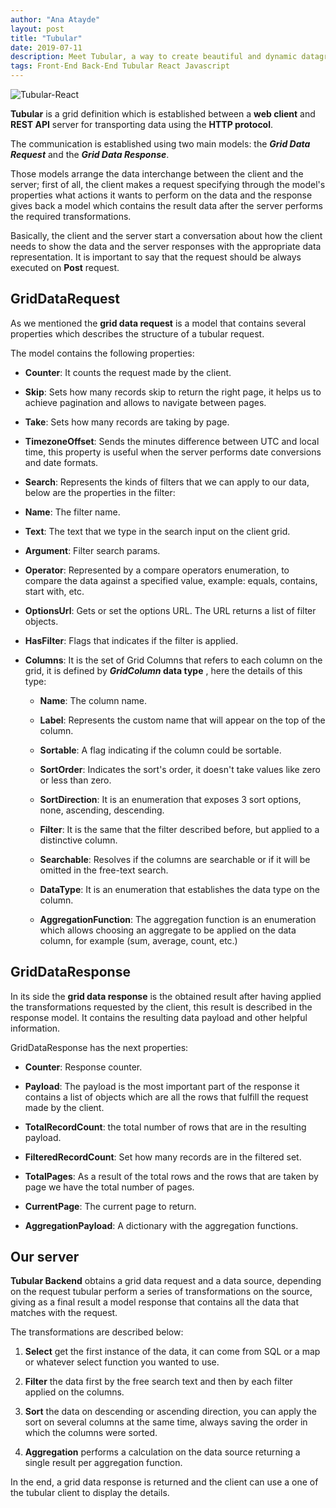 ```yaml
---
author: "Ana Atayde"
layout: post
title: "Tubular"
date: 2019-07-11
description: Meet Tubular, a way to create beautiful and dynamic datagrids in minutes.
tags: Front-End Back-End Tubular React Javascript
---
```


![Tubular-React](http://unosquare.github.io/tubular/assets/tubular.png)

**Tubular** is a grid definition which is established between a **web client** and **REST API** server for transporting data using the **HTTP protocol**.

The communication is established using two main models: the **_Grid Data Request_** and the **_Grid Data Response_**.

Those models arrange the data interchange between the client and the server; first of all, the client makes a request specifying through the model's properties what actions it wants to perform on the data and the response gives back a model which contains the result data after the server performs the required transformations.

Basically, the client and the server start a conversation about how the client needs to show the data and the server responses with the appropriate data representation. It is important to say that the request should be always executed on **Post** request.

## GridDataRequest

As we mentioned the **grid data request** is a model that contains several properties which describes the structure of a tubular request.

The model contains the following properties:

* **Counter**: It counts the request made by the client.

* **Skip**: Sets how many records skip to return the right page, it helps us to achieve pagination and allows to navigate between pages.

* **Take**: Sets how many records are taking by page.

* **TimezoneOffset**: Sends the minutes difference between UTC and local time, this property is useful when the server performs date conversions and date formats.

* **Search**: Represents the kinds of filters that we can apply to our data, below are the properties in the filter:

* **Name**: The filter name.

* **Text**: The text that we type in the search input on the client grid.

* **Argument**: Filter search params.

* **Operator**: Represented by a compare operators enumeration, to compare the data against a specified value, example: equals, contains, start with, etc.

* **OptionsUrl**: Gets or set the options URL. The URL returns a list of filter objects.

* **HasFilter**: Flags that indicates if the filter is applied.

* **Columns**: It is the set of Grid Columns that refers to each column on the grid, it is defined by **_GridColumn_ data type** , here the details of this type:

	* **Name**: The column name.

	* **Label**: Represents the custom name that will appear on the top of the column.

	* **Sortable**: A flag indicating if the column could be sortable.

	* **SortOrder**: Indicates the sort's order, it doesn't take values like zero or less than zero.

	* **SortDirection**: It is an enumeration that exposes 3 sort options, none, ascending, descending.

	* **Filter**: It is the same that the filter described before, but applied to a distinctive column.

	* **Searchable**: Resolves if the columns are searchable or if it will be omitted in the free-text search.

	* **DataType**: It is an enumeration that establishes the data type on the column.

	* **AggregationFunction**: The aggregation function is an enumeration which allows choosing an aggregate to be applied on the data column, for example (sum, average, count, etc.)

## GridDataResponse

In its side the **grid data response** is the obtained result after having applied the transformations requested by the client, this result is described in the response model. It contains the resulting data payload and other helpful information.

GridDataResponse has the next properties:

* **Counter**: Response counter.

* **Payload**: The payload is the most important part of the response it contains a list of objects which are all the rows that fulfill the request made by the client.

* **TotalRecordCount**: the total number of rows that are in the resulting payload.

* **FilteredRecordCount**: Set how many records are in the filtered set.

* **TotalPages**: As a result of the total rows and the rows that are taken by page we have the total number of pages.

* **CurrentPage**: The current page to return.

* **AggregationPayload**: A dictionary with the aggregation functions.

## Our server

**Tubular Backend** obtains a grid data request and a data source, depending on the request tubular perform a series of transformations on the source, giving as a final result a model response that contains all the data that matches with the request.

The transformations are described below:

1. **Select** get the first instance of the data, it can come from SQL or a map or whatever select function you wanted to use.

2. **Filter** the data first by the free search text and then by each filter applied on the columns.

3. **Sort** the data on descending or ascending direction, you can apply the sort on several columns at the same time, always saving the order in which the columns were sorted.

4. **Aggregation** performs a calculation on the data source returning a single result per aggregation function.

In the end, a grid data response is returned and the client can use a one of the tubular client to display the details.




